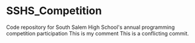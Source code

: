 # SSHS_Competition
Code repository for South Salem High School's annual programming competition participation
This is my comment
This is a conflicting commit. 